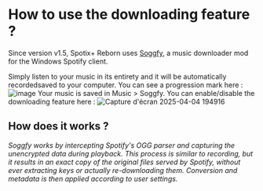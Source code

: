 # How to use the downloading feature ?
Since version v1.5, Spotix+ Reborn uses [Soggfy](https://github.com/Rafiuth/Soggfy), a music downloader mod for the Windows Spotify client.

Simply listen to your music in its entirety and it will be automatically recordedsaved to your computer.
You can see a progression mark here :
![image](https://github.com/user-attachments/assets/93551e86-df0d-4d2a-b534-059db2810a06)
Your music is saved in Music > Soggfy.
You can enable/disable the downloading feature here :
![Capture d'écran 2025-04-04 194916](https://github.com/user-attachments/assets/144b9bde-0950-46bd-93d3-48b2722ef957)

## How does it works ?
*Soggfy works by intercepting Spotify's OGG parser and capturing the unencrypted data during playback. This process is similar to recording, but it results in an exact copy of the original files served by Spotify, without ever extracting keys or actually re-downloading them.
Conversion and metadata is then applied according to user settings.*

